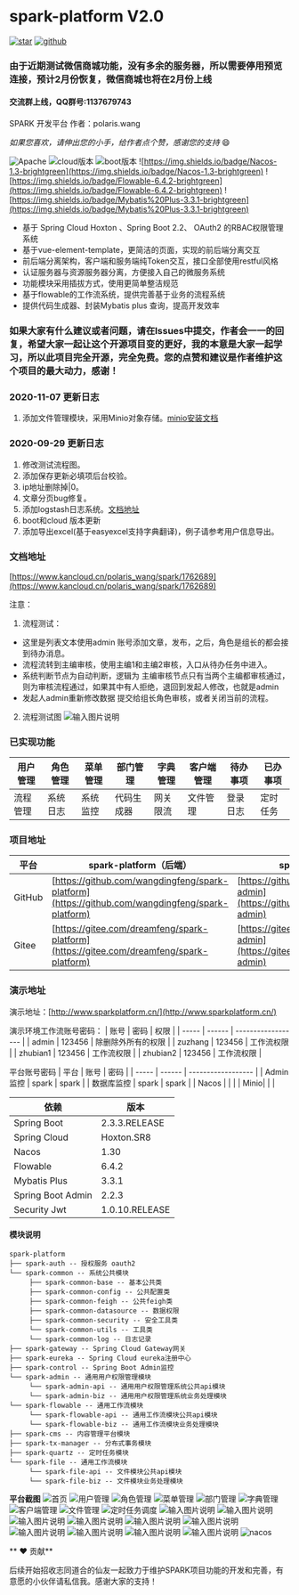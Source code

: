 # spark-platform V2.0
[![star](https://gitee.com/dreamfeng/spark-platform/badge/star.svg?theme=white)](https://gitee.com/dreamfeng/spark-platform/stargazers)
[![github](https://img.shields.io/github/stars/wangdingfeng/spark-platform)](https://github.com/wangdingfeng/spark-platform)


### 由于近期测试微信商城功能，没有多余的服务器，所以需要停用预览连接，预计2月份恢复，微信商城也将在2月份上线
#### 交流群上线，QQ群号:1137679743


SPARK 开发平台 作者：polaris.wang

 _如果您喜欢，请伸出您的小手，给作者点个赞，感谢您的支持_  :smile: 


![Apache](https://img.shields.io/badge/Apache-2.0-brightgreen)
![cloud版本](https://img.shields.io/badge/Spring%20Cloud-Hoxton.SR8-brightgreen)
![boot版本](https://img.shields.io/badge/Spring%20Boot-2.3.3.RELEASE-brightgreen)
![https://img.shields.io/badge/Nacos-1.3-brightgreen](https://img.shields.io/badge/Nacos-1.3-brightgreen)
![https://img.shields.io/badge/Flowable-6.4.2-brightgreen](https://img.shields.io/badge/Flowable-6.4.2-brightgreen)
![https://img.shields.io/badge/Mybatis%20Plus-3.3.1-brightgreen](https://img.shields.io/badge/Mybatis%20Plus-3.3.1-brightgreen)


- 基于 Spring Cloud Hoxton 、Spring Boot 2.2、 OAuth2 的RBAC权限管理系统  
- 基于vue-element-template，更简洁的页面，实现的前后端分离交互
- 前后端分离架构，客户端和服务端纯Token交互，接口全部使用restful风格
- 认证服务器与资源服务器分离，方便接入自己的微服务系统
- 功能模块采用插拔方式，使用更简单整洁规范
- 基于flowable的工作流系统，提供完善基于业务的流程系统
- 提供代码生成器、封装Mybatis plus 查询，提高开发效率

 
 ### 如果大家有什么建议或者问题，请在Issues中提交，作者会一一的回复，希望大家一起让这个开源项目变的更好，我的本意是大家一起学习，所以此项目完全开源，完全免费。您的点赞和建议是作者维护这个项目的最大动力，感谢！

### 2020-11-07 更新日志
1. 添加文件管理模块，采用Minio对象存储。[minio安装文档](https://www.kancloud.cn/polaris_wang/spark/2021742)

### 2020-09-29 更新日志
1. 修改测试流程图。
2. 添加保存更新必填项后台校验。
3. ip地址删除掉|0。
4. 文章分页bug修复。
5. 添加logstash日志系统。[文档地址](https://www.kancloud.cn/polaris_wang/spark/1908807)
6. boot和cloud 版本更新
7. 添加导出excel(基于easyexcel支持字典翻译)，例子请参考用户信息导出。


### 文档地址
 [https://www.kancloud.cn/polaris_wang/spark/1762689](https://www.kancloud.cn/polaris_wang/spark/1762689)
 

注意：
1. 流程测试：
- 这里是列表文本使用admin 账号添加文章，发布，之后，角色是组长的都会接到待办消息。
- 流程流转到主编审核，使用主编1和主编2审核，入口从待办任务中进入。
- 系统判断节点为自动判断，逻辑为 主编审核节点只有当两个主编都审核通过，则为审核流程通过，如果其中有人拒绝，退回到发起人修改，也就是admin
- 发起人admin重新修改数据 提交给组长角色审核，或者关闭当前的流程。
2. 流程测试图
![输入图片说明](https://images.gitee.com/uploads/images/2020/0424/102707_2837dc87_1890906.png "屏幕截图.png")

### 已实现功能
|   用户管理  |  角色管理   |  菜单管理   |  部门管理   |  字典管理   |  客户端管理   |  待办事项   |  已办事项   |
| --- | --- | --- | --- | --- | --- | --- | --- |
|   流程管理   |  系统日志   |  系统监控   | 代码生成器    | 网关限流    | 文件管理    |   登录日志  |  定时任务   |




### 项目地址
 平台  | spark-platform（后端）|spark-admin（前端）
---|---|---
GitHub | [https://github.com/wangdingfeng/spark-platform](https://github.com/wangdingfeng/spark-platform)|[https://github.com/wangdingfeng/spark-admin](https://github.com/wangdingfeng/spark-admin)
Gitee  | [https://gitee.com/dreamfeng/spark-platform](https://gitee.com/dreamfeng/spark-platform)|[https://gitee.com/dreamfeng/spark-admin](https://gitee.com/dreamfeng/spark-admin)

### 演示地址

演示地址：[http://www.sparkplatform.cn/](http://www.sparkplatform.cn/)

演示环境工作流账号密码：
| 账号  | 密码   | 权限               |
| ----- | ------ | ------------------ |
| admin | 123456 | 除删除外所有的权限 |
| zuzhang | 123456 | 工作流权限 |
| zhubian1 | 123456 | 工作流权限 |
| zhubian2 | 123456 | 工作流权限 |

平台账号密码
| 平台  | 账号   | 密码               |
| ----- | ------ | ------------------ |
| Admin监控 | spark | spark |
| 数据库监控 | spark | spark |
| Nacos |  |  |
| Minio|  |  |

依赖 | 版本
---|---
Spring Boot |  2.3.3.RELEASE 
Spring Cloud | Hoxton.SR8   
Nacos | 1.30   
Flowable | 6.4.2
Mybatis Plus | 3.3.1
Spring Boot Admin | 2.2.3
Security Jwt | 1.0.10.RELEASE

#### 模块说明
```
spark-platform 
├── spark-auth -- 授权服务 oauth2
└── spark-common -- 系统公共模块 
     ├── spark-common-base -- 基本公共类
     ├── spark-common-config -- 公共配置类
     ├── spark-common-feigh -- 公共feigh类
     ├── spark-common-datasource -- 数据权限
     ├── spark-common-security -- 安全工具类
     └── spark-common-utils -- 工具类
     └── spark-common-log -- 日志记录
├── spark-gateway -- Spring Cloud Gateway网关
├── spark-eureka -- Spring Cloud eureka注册中心
├── spark-control -- Spring Boot Admin监控
└── spark-admin -- 通用用户权限管理模块
     └── spark-admin-api -- 通用用户权限管理系统公共api模块
     └── spark-admin-biz -- 通用用户权限管理系统业务处理模块
└── spark-flowable -- 通用工作流模块
     └── spark-flowable-api -- 通用工作流模块公共api模块
     └── spark-flowable-biz -- 通用工作流模块业务处理模块
├── spark-cms -- 内容管理平台模块
├── spark-tx-manager -- 分布式事务模块
├── spark-quartz -- 定时任务模块
└── spark-file -- 通用工作流模块
     └── spark-file-api -- 文件模块公共api模块
     └── spark-file-biz -- 文件模块业务处理模块
```
 **平台截图**
![首页](https://images.gitee.com/uploads/images/2020/0808/115033_41517db6_1890906.png "屏幕截图.png")
![用户管理](https://images.gitee.com/uploads/images/2020/0808/115125_1e0193a6_1890906.png "屏幕截图.png")
![角色管理](https://images.gitee.com/uploads/images/2020/0808/115235_a19ed4eb_1890906.png "屏幕截图.png")
![菜单管理](https://images.gitee.com/uploads/images/2020/0502/205952_3dec6a78_1890906.png "屏幕截图.png")
![部门管理](https://images.gitee.com/uploads/images/2020/0808/115426_9a85fb78_1890906.png "屏幕截图.png")
![字典管理](https://images.gitee.com/uploads/images/2020/0808/115515_65e33c4b_1890906.png "屏幕截图.png")
![客户端管理](https://images.gitee.com/uploads/images/2020/0808/115608_15b69477_1890906.png "屏幕截图.png")
![文件管理](https://images.gitee.com/uploads/images/2020/0808/115657_018bfdc2_1890906.png "屏幕截图.png")
![定时任务调度](https://images.gitee.com/uploads/images/2020/0808/121224_09bc9429_1890906.png "屏幕截图.png")
![输入图片说明](https://images.gitee.com/uploads/images/2020/0502/210204_2518650a_1890906.png "屏幕截图.png")
![输入图片说明](https://images.gitee.com/uploads/images/2020/0531/203302_50a1fecd_1890906.png "屏幕截图.png")
![输入图片说明](https://images.gitee.com/uploads/images/2020/0531/203457_96a2cf2f_1890906.png "屏幕截图.png")
![输入图片说明](https://images.gitee.com/uploads/images/2020/0531/203554_e2af54e1_1890906.png "屏幕截图.png")
![输入图片说明](https://images.gitee.com/uploads/images/2020/0502/210359_b671c3c6_1890906.png "屏幕截图.png")
![输入图片说明](https://images.gitee.com/uploads/images/2020/0502/210425_955364bf_1890906.png "屏幕截图.png")
![输入图片说明](https://images.gitee.com/uploads/images/2020/0502/210633_70f91502_1890906.png "屏幕截图.png")
![输入图片说明](https://images.gitee.com/uploads/images/2020/0502/210505_dd8d86d8_1890906.png "屏幕截图.png")
![输入图片说明](https://images.gitee.com/uploads/images/2020/0502/210541_e9f22e3c_1890906.png "屏幕截图.png")
![输入图片说明](https://images.gitee.com/uploads/images/2020/0809/101850_d13ffd50_1890906.png "屏幕截图.png")
![nacos](https://images.gitee.com/uploads/images/2020/0930/174546_bb42ea24_1890906.png "屏幕截图.png")

 ** :heart: 贡献**
 
 后续开始招收志同道合的仙友一起致力于维护SPARK项目功能的开发和完善，有意愿的小伙伴请私信我。感谢大家的支持！